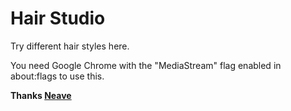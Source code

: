 # Hair Studio

Try different hair styles here. 

You need Google Chrome with the "MediaStream" flag enabled in about:flags to use this.

**Thanks [Neave](http://github.com/neave)**


